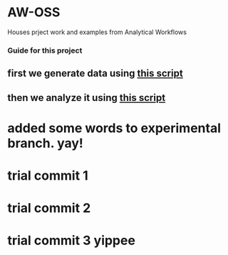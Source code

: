 # AW-OSS
Houses prject work and examples from Analytical Workflows

### Guide for this project
## first we generate data using [this script](code\generate_data.R)
## then we analyze it using [this script](code\data_analysis.R)

# added some words to experimental branch. yay!
# trial commit 1
# trial commit 2
# trial commit 3 yippee
